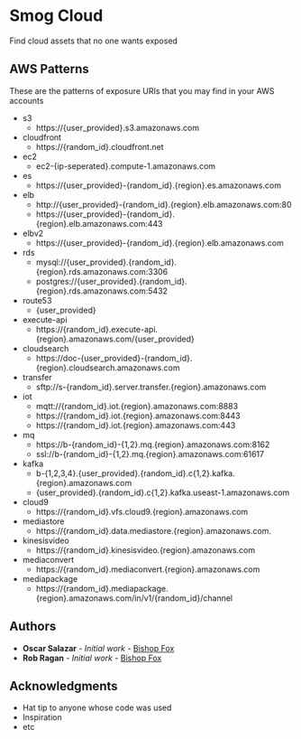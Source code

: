 # Smog Cloud

Find cloud assets that no one wants exposed

## AWS Patterns

These are the patterns of exposure URIs that you may find in your AWS accounts

- s3
  - https://{user_provided}.s3.amazonaws.com
- cloudfront
  - https://{random_id}.cloudfront.net
- ec2
  - ec2-{ip-seperated}.compute-1.amazonaws.com
- es
  - https://{user_provided}-{random_id}.{region}.es.amazonaws.com
- elb
  - http://{user_provided}-{random_id}.{region}.elb.amazonaws.com:80
  - https://{user_provided}-{random_id}.{region}.elb.amazonaws.com:443
- elbv2
  - https://{user_provided}-{random_id}.{region}.elb.amazonaws.com
- rds
  - mysql://{user_provided}.{random_id}.{region}.rds.amazonaws.com:3306
  - postgres://{user_provided}.{random_id}.{region}.rds.amazonaws.com:5432
- route53
  - {user_provided}
- execute-api
  - https://{random_id}.execute-api.{region}.amazonaws.com/{user_provided}
- cloudsearch
  - https://doc-{user_provided}-{random_id}.{region}.cloudsearch.amazonaws.com
- transfer
  - sftp://s-{random_id}.server.transfer.{region}.amazonaws.com
- iot 
  - mqtt://{random_id}.iot.{region}.amazonaws.com:8883
  - https://{random_id}.iot.{region}.amazonaws.com:8443
  - https://{random_id}.iot.{region}.amazonaws.com:443
- mq
  - https://b-{random_id}-{1,2}.mq.{region}.amazonaws.com:8162
  - ssl://b-{random_id}-{1,2}.mq.{region}.amazonaws.com:61617
- kafka
  - b-{1,2,3,4}.{user_provided}.{random_id}.c{1,2}.kafka.{region}.amazonaws.com
  - {user_provided}.{random_id}.c{1,2}.kafka.useast-1.amazonaws.com
- cloud9
  - https://{random_id}.vfs.cloud9.{region}.amazonaws.com
- mediastore
  - https://{random_id}.data.mediastore.{region}.amazonaws.com.
- kinesisvideo
  - https://{random_id}.kinesisvideo.{region}.amazonaws.com
- mediaconvert
  - https://{random_id}.mediaconvert.{region}.amazonaws.com
- mediapackage
  - https://{random_id}.mediapackage.{region}.amazonaws.com/in/v1/{random_id}/channel

## Authors

* **Oscar Salazar** - *Initial work* - [Bishop Fox](https://github.com/tracertea)
* **Rob Ragan** - *Initial work* - [Bishop Fox](https://github.com/basicScandal)

## Acknowledgments

* Hat tip to anyone whose code was used
* Inspiration
* etc

